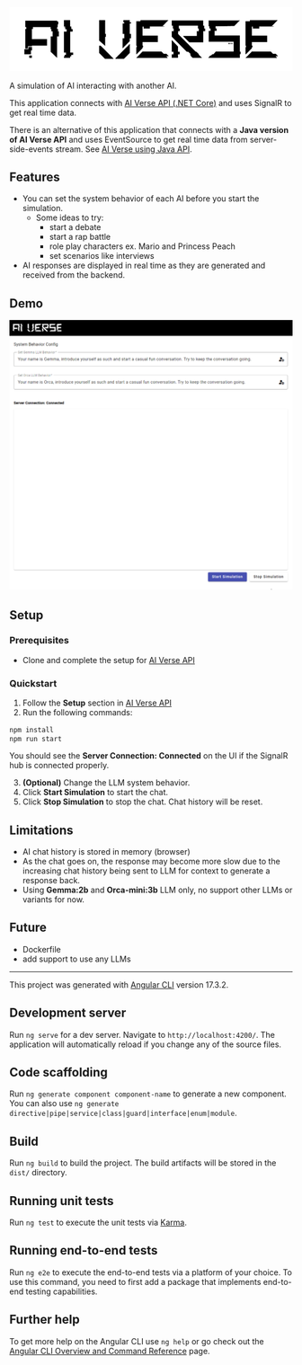 ![](./src/assets/ai-verse-logo.png)

A simulation of AI interacting with another AI.

This application connects with [AI Verse API (.NET Core)](https://github.com/robertmok/ai-verse-api/tree/master) and uses SignalR to get real time data.

There is an alternative of this application that connects with a **Java version of AI Verse API** and uses EventSource to get real time data from server-side-events stream. See [AI Verse using Java API](https://github.com/robertmok/ai-verse/tree/feature/with-java-api).

## Features

- You can set the system behavior of each AI before you start the simulation.
    - Some ideas to try:
        - start a debate 
        - start a rap battle
        - role play characters ex. Mario and Princess Peach
        - set scenarios like interviews
- AI responses are displayed in real time as they are generated and received from the backend.

## Demo

![](./src/assets/demo.gif)

## Setup

### Prerequisites

- Clone and complete the setup for [AI Verse API](https://github.com/robertmok/ai-verse-api/tree/master?tab=readme-ov-file)

### Quickstart

1. Follow the **Setup** section in  [AI Verse API](https://github.com/robertmok/ai-verse-api/tree/master?tab=readme-ov-file)
2. Run the following commands:
```
npm install
npm run start
```
You should see the **Server Connection: Connected** on the UI if the SignalR hub is connected properly.

3. **(Optional)** Change the LLM system behavior.
4. Click **Start Simulation** to start the chat.
5. Click **Stop Simulation** to stop the chat. Chat history will be reset.

## Limitations

- AI chat history is stored in memory (browser)
- As the chat goes on, the response may become more slow due to the increasing chat history being sent to LLM for context to generate a response back.
- Using **Gemma:2b** and **Orca-mini:3b** LLM only, no support other LLMs or variants for now.

## Future

- Dockerfile
- add support to use any LLMs

-----

This project was generated with [Angular CLI](https://github.com/angular/angular-cli) version 17.3.2.

## Development server

Run `ng serve` for a dev server. Navigate to `http://localhost:4200/`. The application will automatically reload if you change any of the source files.

## Code scaffolding

Run `ng generate component component-name` to generate a new component. You can also use `ng generate directive|pipe|service|class|guard|interface|enum|module`.

## Build

Run `ng build` to build the project. The build artifacts will be stored in the `dist/` directory.

## Running unit tests

Run `ng test` to execute the unit tests via [Karma](https://karma-runner.github.io).

## Running end-to-end tests

Run `ng e2e` to execute the end-to-end tests via a platform of your choice. To use this command, you need to first add a package that implements end-to-end testing capabilities.

## Further help

To get more help on the Angular CLI use `ng help` or go check out the [Angular CLI Overview and Command Reference](https://angular.io/cli) page.
